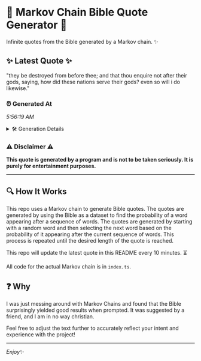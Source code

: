 # 📖 Markov Chain Bible Quote Generator 📖

Infinite quotes from the Bible generated by a Markov chain. ✨

## ✨ Latest Quote ✨
"they be destroyed from before thee; and that thou enquire not after their gods, saying, how did these nations serve their gods? even so will i do likewise."

### ⏰ Generated At
*5:56:19 AM*

<details>
    <summary>🛠️ Generation Details</summary>
    <p>
        <strong>🌱 Seed:</strong> they<br>
        <strong>🔄 Iterations:</strong> 27<br>
        <strong>📜 Context History:</strong><br>[ they ]: be<br>[ they, be ]: destroyed<br>[ they, be, destroyed ]: from<br>[ they, be, destroyed, from ]: before<br>[ they, be, destroyed, from, before ]: thee;<br>[ they, be, destroyed, from, before, thee; ]: and<br>[ be, destroyed, from, before, thee;, and ]: that<br>[ destroyed, from, before, thee;, and, that ]: thou<br>[ from, before, thee;, and, that, thou ]: enquire<br>[ before, thee;, and, that, thou, enquire ]: not<br>[ thee;, and, that, thou, enquire, not ]: after<br>[ and, that, thou, enquire, not, after ]: their<br>[ that, thou, enquire, not, after, their ]: gods,<br>[ thou, enquire, not, after, their, gods, ]: saying,<br>[ enquire, not, after, their, gods,, saying, ]: how<br>[ not, after, their, gods,, saying,, how ]: did<br>[ after, their, gods,, saying,, how, did ]: these<br>[ their, gods,, saying,, how, did, these ]: nations<br>[ gods,, saying,, how, did, these, nations ]: serve<br>[ saying,, how, did, these, nations, serve ]: their<br>[ how, did, these, nations, serve, their ]: gods?<br>[ did, these, nations, serve, their, gods? ]: even<br>[ these, nations, serve, their, gods?, even ]: so<br>[ nations, serve, their, gods?, even, so ]: will<br>[ serve, their, gods?, even, so, will ]: i<br>[ their, gods?, even, so, will, i ]: do<br>[ gods?, even, so, will, i, do ]: likewise.<br>
    </p>
</details>

### ⚠️ Disclaimer ⚠️
**This quote is generated by a program and is not to be taken seriously. It is purely for entertainment purposes.**

---

## 🔍 How It Works

This repo uses a Markov chain to generate Bible quotes. The quotes are generated by using the Bible as a dataset to find the probability of a word appearing after a sequence of words. The quotes are generated by starting with a random word and then selecting the next word based on the probability of it appearing after the current sequence of words. This process is repeated until the desired length of the quote is reached.

This repo will update the latest quote in this README every 10 minutes. ⏳

All code for the actual Markov chain is in `index.ts`.

## ❓ Why

I was just messing around with Markov Chains and found that the Bible surprisingly yielded good results when prompted. 
It was suggested by a friend, and I am in no way christian.

Feel free to adjust the text further to accurately reflect your intent and experience with the project!

---

*Enjoy*✨
